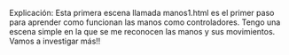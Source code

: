 Explicación:  Esta primera escena llamada manos1.html es el primer paso para aprender como funcionan las manos como controladores. Tengo una escena simple en la que se me reconocen las manos y sus movimientos. Vamos a investigar más!!